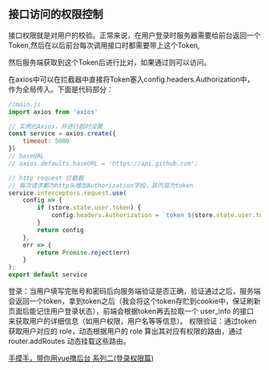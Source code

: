 <!--
 * @Author: Vimalakirti
 * @Date: 2020-06-08 20:04:05
 * @LastEditTime: 2020-07-01 21:52:45
 * @Description: 
 * @FilePath: \vuepress-blog\docs\blog\VUE-Library\vue项目路由权限配置.md
--> 
## 接口访问的权限控制
接口权限就是对用户的校验。正常来说，在用户登录时服务器需要给前台返回一个Token,然后在以后前台每次调用接口时都需要带上这个Token,

然后服务端获取到这个Token后进行比对，如果通过则可以访问。

在axios中可以在拦截器中直接将Token塞入config.headers.Authorization中，作为全局传入。下面是代码部分：
```js
//main.js
import axios from 'axios'

// 实例化Axios，并进行超时设置
const service = axios.create({
    timeout: 5000
})
// baseURL
// axios.defaults.baseURL = 'https://api.github.com';

// http request 拦截器
// 每次请求都为http头增加Authorization字段，其内容为token
service.interceptors.request.use(
    config => {
        if (store.state.user.token) {
            config.headers.Authorization = `token ${store.state.user.token}`;
        }
        return config
    },
    err => {
        return Promise.reject(err)
    }
);
export default service
```
登录：当用户填写完账号和密码后向服务端验证是否正确，验证通过之后，服务端会返回一个token，拿到token之后（我会将这个token存贮到cookie中，保证刷新页面后能记住用户登录状态），前端会根据token再去拉取一个 user_info 的接口来获取用户的详细信息（如用户权限，用户名等等信息）。
权限验证：通过token获取用户对应的 role，动态根据用户的 role 算出其对应有权限的路由，通过 router.addRoutes 动态挂载这些路由。

[手摸手，带你用vue撸后台 系列二(登录权限篇)](https://juejin.im/post/591aa14f570c35006961acac)
